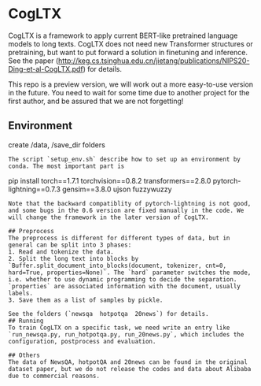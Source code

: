 # CogLTX

CogLTX is a framework to apply current BERT-like pretrained language models to long texts. CogLTX does not need new Transformer structures or pretraining, but want to put forward a solution in finetuning and inference. See the paper (http://keg.cs.tsinghua.edu.cn/jietang/publications/NIPS20-Ding-et-al-CogLTX.pdf) for details. 

This repo is a preview version, we will work out a more easy-to-use version in the future. You need to wait for some time due to another project for the first author, and be assured that we are not forgetting!

## Environment
create /data, /save_dir folders
```
The script `setup_env.sh` describe how to set up an environment by conda. The most important part is 
```
pip install torch==1.7.1 torchvision==0.8.2 transformers==2.8.0 pytorch-lightning==0.7.3 gensim==3.8.0 ujson fuzzywuzzy
``` 
Note that the backward compatiblity of pytorch-lightning is not good, and some bugs in the 0.6 version are fixed manually in the code. We will change the framework in the later version of CogLTX.

## Preprocess
The preprocess is different for different types of data, but in general can be split into 3 phases:
1. Read and tokenize the data.
2. Split the long text into blocks by `Buffer.split_document_into_blocks(document, tokenizer, cnt=0, hard=True, properties=None)`. The `hard` parameter switches the mode, i.e. whether to use dynamic programming to decide the separation. `properties` are associated information with the document, usually labels.
3. Save them as a list of samples by pickle.

See the folders (`newsqa  hotpotqa  20news`) for details.
## Running
To train CogLTX on a specific task, we need write an entry like `run_newsqa.py, run_hotpotqa.py, run_20news.py`, which includes the configuration, postprocess and evaluation. 

## Others
The data of NewsQA, hotpotQA and 20news can be found in the original dataset paper, but we do not release the codes and data about Alibaba due to commercial reasons. 

